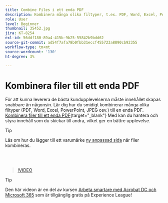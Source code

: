 ```yaml
---
title: Combine Files i ett enda PDF
description: Kombinera många olika filtyper, t.ex. PDF, Word, Excel, PowerPoint eller JPEG, i ett enda PDF
role: User
level: Beginner
thumbnail: 35452.jpg
jira: KT-8254
exl-id: 56ddf180-89a4-415b-9b25-55842b9bdd62
source-git-commit: ad54f7afa78b0fbb31eccf455723a8890cb92355
workflow-type: tm+mt
source-wordcount: '130'
ht-degree: 3%

---
```


# Kombinera filer till ett enda PDF

För att kunna leverera de bästa kundupplevelserna måste innehållet skapas snabbare än någonsin. Lär dig hur du smidigt kombinerar många olika filtyper (PDF, Word, Excel, PowerPoint, JPEG osv.) till en enda PDF. [Kombinera filer till ett enda PDF](https://www.adobe.com/se/acrobat/online/merge-pdf.html){target="_blank"} Med kan du hantera och styra innehåll som du skickar till andra, vilket ger en bättre upplevelse.

>[!TIP]
>
>Läs om hur du lägger till ett varumärke [ny anpassad sida](add-custom-page.md) när filer kombineras.

<br> 

>[!VIDEO](https://video.tv.adobe.com/v/35452?quality=12&learn=on&hidetitle=true)

>[!TIP]
>
>Den här videon är en del av kursen [Arbeta smartare med Acrobat DC och Microsoft 365](https://experienceleague.adobe.com/?recommended=Acrobat-U-1-2021.microsoft365) som är tillgänglig gratis på Experience League!
